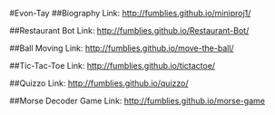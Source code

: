 #Evon-Tay
##Biography
Link: http://fumblies.github.io/miniproj1/

##Restaurant Bot
Link: http://fumblies.github.io/Restaurant-Bot/

##Ball Moving
Link: http://fumblies.github.io/move-the-ball/

##Tic-Tac-Toe
Link: http://fumblies.github.io/tictactoe/

##Quizzo
Link: http://fumblies.github.io/quizzo/

##Morse Decoder Game
Link: http://fumblies.github.io/morse-game
